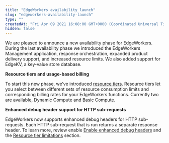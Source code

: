 ```yaml
---
title: "EdgeWorkers availability launch"
slug: "edgeworkers-availability-launch"
type: ""
createdAt: "Fri Apr 09 2021 16:08:00 GMT+0000 (Coordinated Universal Time)"
hidden: false
---
```

We are pleased to announce a new availability phase for EdgeWorkers. During the last availability phase we introduced the EdgeWorkers Management application, response orchestration, expanded product delivery support, and increased resource limits. We also added support for EdgeKV, a key-value store database. 

**Resource tiers and usage-based billing**

To start this new phase, we’ve introduced [resource tiers](doc:resource-tiers). Resource tiers let you select between different sets of resource consumption limits and corresponding billing rates for your EdgeWorkers functions. Currently two are available, Dynamic Compute and Basic Compute.

**Enhanced debug header support for HTTP sub-requests**

EdgeWorkers now supports enhanced debug headers for HTTP sub-requests. Each HTTP sub-request that is run returns a separate response header. To learn more, review enable [Enable enhanced debug headers](doc:enable-enhanced-debug-headers) and the [Resource tier limitations](doc:resource-tier-limitations) section.